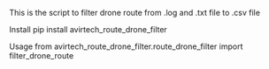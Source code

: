 This is the script to filter drone route from .log and .txt file to .csv file

Install
pip install avirtech_route_drone_filter

Usage
from avirtech_route_drone_filter.route_drone_filter import filter_drone_route